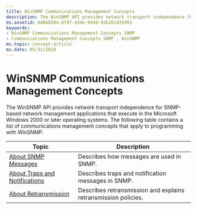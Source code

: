 ```yaml
---
title: WinSNMP Communications Management Concepts
description: The WinSNMP API provides network transport independence for SNMP-based network management applications that execute in the Microsoft Windows 2000 or later operating systems.
ms.assetid: 6d060204-8f97-434e-9449-93b26cd35993
keywords:
- WinSNMP Communications Management Concepts SNMP
- Communications Management Concepts SNMP , WinSNMP
ms.topic: concept-article
ms.date: 05/31/2018
---
```


# WinSNMP Communications Management Concepts

The WinSNMP API provides network transport independence for SNMP-based network management applications that execute in the Microsoft Windows 2000 or later operating systems. The following table contains a list of communications management concepts that apply to programming with WinSNMP.



| Topic                                                              | Description                                                    |
|--------------------------------------------------------------------|----------------------------------------------------------------|
| [About SNMP Messages](about-snmp-messages.md)                     | Describes how messages are used in SNMP.                       |
| [About Traps and Notifications](about-traps-and-notifications.md) | Describes traps and notification messages in SNMP.             |
| [About Retransmission](about-retransmission.md)                   | Describes retransmission and explains retransmission policies. |



 

 

 




